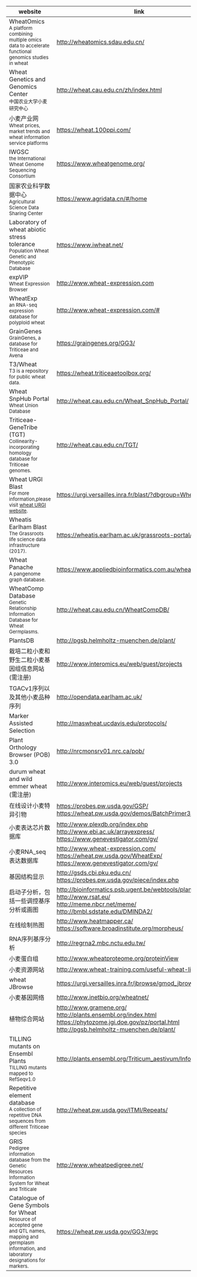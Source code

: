 |website|link|
--------|----
|WheatOmics<br><font size=2>A platform combining multiple omics data to accelerate functional genomics studies in wheat     |http://wheatomics.sdau.edu.cn/|
|Wheat Genetics and Genomics Center<br><font size=2>中国农业大学小麦研究中心|http://wheat.cau.edu.cn/zh/index.html |
|小麦产业网<br><font size=2>Wheat prices,  market trends and wheat information service platforms|https://wheat.100ppi.com/|
IWGSC<br><font size=2>the International Wheat Genome Sequencing Consortium|https://www.wheatgenome.org/  
|国家农业科学数据中心<br><font size=2>Agricultural Science Data Sharing Center|https://www.agridata.cn/#/home 
|Laboratory of wheat abiotic stress tolerance<br><font size=2>Population Wheat Genetic and Phenotypic Database|https://www.iwheat.net/
expVIP<br><font size=2>Wheat Expression Browser|http://www.wheat-expression.com 
|WheatExp<br><font size=2>an RNA-seq expression database for polyploid wheat|http://www.wheat-expression.com/#
GrainGenes<br><font size=2>GrainGenes, a database for Triticeae and Avena|https://graingenes.org/GG3/
|T3/Wheat<br><font size=2>T3 is a repository for public wheat data.|https://wheat.triticeaetoolbox.org/
|Wheat SnpHub Portal<br><font size=2>Wheat Union Database|http://wheat.cau.edu.cn/Wheat_SnpHub_Portal/ 
Triticeae-GeneTribe (TGT)<br><font size=2>Collinearity-incorporating homology database for Triticeae genomes.|http://wheat.cau.edu.cn/TGT/
| Wheat URGI Blast<br><font size=2>For more information,please visit [wheat URGI website](https://wheat-urgi.versailles.inra.fr/Seq-Repository).|https://urgi.versailles.inra.fr/blast/?dbgroup=Wheat_all
|Wheatis Earlham Blast<br><font size=2>The Grassroots life science data infrastructure (2017). |https://wheatis.earlham.ac.uk/grassroots-portal/blast 
|Wheat Panache<br><font size=2>A pangenome graph database.|https://www.appliedbioinformatics.com.au/wheat_panache/
|WheatComp Database<br><font size=2>Genetic Relationship Information Database for Wheat Germplasms.|http://wheat.cau.edu.cn/WheatCompDB/|
|PlantsDB|http://pgsb.helmholtz-muenchen.de/plant/|
|栽培二粒小麦和野生二粒小麦基因组信息网站(需注册)|http://www.interomics.eu/web/guest/projects|
|TGACv1序列以及其他小麦品种序列|http://opendata.earlham.ac.uk/|
|Marker Assisted Selection|http://maswheat.ucdavis.edu/protocols/|
|Plant Orthology Browser (POB) 3.0 |http://nrcmonsrv01.nrc.ca/pob/|
| durum wheat and wild emmer wheat (需注册)| http://www.interomics.eu/web/guest/projects|
|在线设计小麦特异引物|https://probes.pw.usda.gov/GSP/ <br>https://wheat.pw.usda.gov/demos/BatchPrimer3/|
|小麦表达芯片数据库|http://www.plexdb.org/index.php<br>http://www.ebi.ac.uk/arrayexpress/<br><https://www.genevestigator.com/gv/>|
|小麦RNA_seq表达数据库|http://www.wheat-expression.com/ <br>https://wheat.pw.usda.gov/WheatExp/ <br>https://www.genevestigator.com/gv/|
|基因结构显示|http://gsds.cbi.pku.edu.cn/<br>https://probes.pw.usda.gov/piece/index.php|
|启动子分析，包括一些调控基序分析或画图|http://bioinformatics.psb.ugent.be/webtools/plantcare/html<br>http://www.rsat.eu/<br>http://meme.nbcr.net/meme/<br>http://bmbl.sdstate.edu/DMINDA2/
|在线绘制热图|http://www.heatmapper.ca/<br>https://software.broadinstitute.org/morpheus/|
|RNA序列基序分析|http://regrna2.mbc.nctu.edu.tw/|
|小麦蛋白组|http://www.wheatproteome.org/proteinView|
|小麦资源网站|http://www.wheat-training.com/useful-wheat-links/|
|wheat JBrowse|https://urgi.versailles.inra.fr/jbrowse/gmod_jbrowse/|
|小麦基因网络|http://www.inetbio.org/wheatnet/|
|植物综合网站|http://www.gramene.org/ <br> http://plants.ensembl.org/index.html <br>https://phytozome.jgi.doe.gov/pz/portal.html <br> http://pgsb.helmholtz-muenchen.de/plant/|
|TILLING mutants on Ensembl Plants <br><font size=2>TILLING mutants mapped to RefSeqv1.0|http://plants.ensembl.org/Triticum_aestivum/Info/Index|
|Repetitive element database <br><font size=2>A collection of repetitive DNA sequences from different Triticeae species|http://wheat.pw.usda.gov/ITMI/Repeats/|
|GRIS<br><font size=2>Pedigree information database from the Genetic Resources Information System for Wheat and Triticale |http://www.wheatpedigree.net/|
|Catalogue of Gene Symbols for Wheat<br><font size=2>Resource of accepted gene and QTL names, mapping and germplasm information, and laboratory designations for markers. |https://wheat.pw.usda.gov/GG3/wgc|